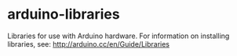 arduino-libraries
=================

Libraries for use with Arduino hardware. For information on installing
libraries, see: http://arduino.cc/en/Guide/Libraries

